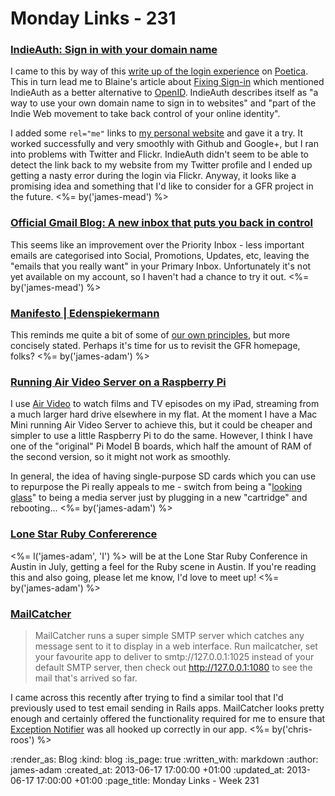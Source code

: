 Monday Links - 231
============

### [IndieAuth: Sign in with your domain name](https://indieauth.com/)

I came to this by way of this [write up of the login experience](http://www.tbray.org/ongoing/When/201x/2013/06/07/Why-findIDP) on [Poetica](https://poetica.com/). This in turn lead me to Blaine's article about [Fixing Sign-in](http://blog.romeda.org/2013/06/thoughts-on-signin.html) which mentioned IndieAuth as a better alternative to [OpenID](http://openid.net/). IndieAuth describes itself as "a way to use your own domain name to sign in to websites" and "part of the Indie Web movement to take back control of your online identity".

I added some `rel="me"` links to [my personal website](http://jamesmead.org) and gave it a try. It worked successfully and very smoothly with Github and Google+, but I ran into problems with Twitter and Flickr. IndieAuth didn't seem to be able to detect the link back to my website from my Twitter profile and I ended up getting a nasty error during the login via Flickr. Anyway, it looks like a promising idea and something that I'd like to consider for a GFR project in the future. <%= by('james-mead') %>


### [Official Gmail Blog: A new inbox that puts you back in control](http://gmailblog.blogspot.co.uk/2013/05/a-new-inbox-that-puts-you-back-in.html)

This seems like an improvement over the Priority Inbox - less important emails are categorised into Social, Promotions, Updates, etc, leaving the "emails that you really want" in your Primary Inbox. Unfortunately it's not yet available on my account, so I haven't had a chance to try it out. <%= by('james-mead') %>


### [Manifesto | Edenspiekermann](http://www.edenspiekermann.com/manifesto)

This reminds me quite a bit of some of [our own principles](/), but more concisely stated. Perhaps it's time for us to revisit the GFR homepage, folks? <%= by('james-adam') %>


### [Running Air Video Server on a Raspberry Pi](http://www.raspberrypi.org/phpBB3/viewtopic.php?t=31808&p=360958)

I use [Air Video](http://www.inmethod.com/air-video/index.html) to watch films and TV episodes on my iPad, streaming from a much larger hard drive elsewhere in my flat. At the moment I have a Mac Mini running Air Video Server to achieve this, but it could be cheaper and simpler to use a little Raspberry Pi to do the same. However, I think I have one of the "original" Pi Model B boards, which half the amount of RAM of the second version, so it might not work as smoothly.

In general, the idea of having single-purpose SD cards which you can use to repurpose the Pi really appeals to me - switch from being a "[looking glass](http://scraplab.net/project-looking-glass/)" to being a media server just by plugging in a new "cartridge" and rebooting... <%= by('james-adam') %>


### [Lone Star Ruby Confererence](http://www.lonestarruby.org/2013/lsrc)

<%= l('james-adam', 'I') %> will be at the Lone Star Ruby Conference in Austin in July, getting a feel for the Ruby scene in Austin. If you're reading this and also going, please let me know, I'd love to meet up! <%= by('james-adam') %>


### [MailCatcher](http://mailcatcher.me/)

> MailCatcher runs a super simple SMTP server which catches any message sent to it to display in a web interface. Run mailcatcher, set your favourite app to deliver to smtp://127.0.0.1:1025 instead of your default SMTP server, then check out http://127.0.0.1:1080 to see the mail that's arrived so far.

I came across this recently after trying to find a similar tool that I'd previously used to test email sending in Rails apps. MailCatcher looks pretty enough and certainly offered the functionality required for me to ensure that [Exception Notifier](https://github.com/smartinez87/exception_notification) was all hooked up correctly in our app. <%= by('chris-roos') %>


:render_as: Blog
:kind: blog
:is_page: true
:written_with: markdown
:author: james-adam
:created_at: 2013-06-17 17:00:00 +01:00
:updated_at: 2013-06-17 17:00:00 +01:00
:page_title: Monday Links - Week 231
